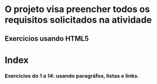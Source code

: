 # O projeto visa preencher todos os requisitos solicitados na atividade


## Exercicios usando HTML5 


# Index

### Exercicios do 1 a 14: usando paragráfos, listas e links. 
